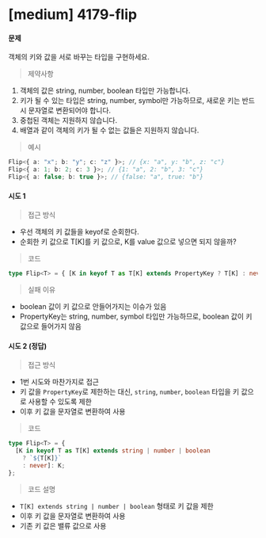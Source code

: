 # [medium] 4179-flip

#### 문제

객체의 키와 값을 서로 바꾸는 타입을 구현하세요.

> 제약사항

1. 객체의 값은 string, number, boolean 타입만 가능합니다.
2. 키가 될 수 있는 타입은 string, number, symbol만 가능하므로, 새로운 키는 반드시 문자열로 변환되어야 합니다.
3. 중첩된 객체는 지원하지 않습니다.
4. 배열과 같이 객체의 키가 될 수 없는 값들은 지원하지 않습니다.

> 예시

```typescript
Flip<{ a: "x"; b: "y"; c: "z" }>; // {x: "a", y: "b", z: "c"}
Flip<{ a: 1; b: 2; c: 3 }>; // {1: "a", 2: "b", 3: "c"}
Flip<{ a: false; b: true }>; // {false: "a", true: "b"}
```

#### 시도 1

> 접근 방식

- 우선 객체의 키 값들을 keyof로 순회한다.
- 순회한 키 값으로 T[K]를 키 값으로, K를 value 값으로 넣으면 되지 않을까?

> 코드

```typescript
type Flip<T> = { [K in keyof T as T[K] extends PropertyKey ? T[K] : never]: K };
```

> 실패 이유

- boolean 값이 키 값으로 안들어가지는 이슈가 있음
- PropertyKey는 string, number, symbol 타입만 가능하므로, boolean 값이 키 값으로 들어가지 않음

#### 시도 2 (정답)

> 접근 방식

- 1번 시도와 마찬가지로 접근
- 키 값을 `PropertyKey`로 제한하는 대신, `string`, `number`, `boolean` 타입을 키 값으로 사용할 수 있도록 제한
- 이후 키 값을 문자열로 변환하여 사용

> 코드

```typescript
type Flip<T> = {
  [K in keyof T as T[K] extends string | number | boolean
    ? `${T[K]}`
    : never]: K;
};
```

> 코드 설명

- `T[K] extends string | number | boolean` 형태로 키 값을 제한
- 이후 키 값을 문자열로 변환하여 사용
- 기존 키 값은 밸류 값으로 사용
